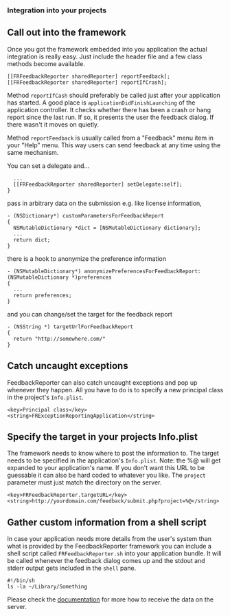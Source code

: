 ### Integration into your projects

## Call out into the framework

Once you got the framework embedded into you application the actual
integration is really easy. Just include the header file and a few class
methods become available.

    [[FRFeedbackReporter sharedReporter] reportFeedback];
    [[FRFeedbackReporter sharedReporter] reportIfCrash];


Method `reportIfCash` should preferably be called just after your application
has started. A good place is `applicationDidFinishLaunching` of the
application controller. It checks whether there has been a crash or hang
report since the last run. If so, it presents the user the feedback dialog. If
there wasn't it moves on quietly.

Method `reportFeedback` is usually called from a "Feedback" menu item in your
"Help" menu. This way users can send feedback at any time using the same
mechanism.

You can set a delegate and...

      ...
      [[FRFeedbackReporter sharedReporter] setDelegate:self];
    }

pass in arbitrary data on the submission e.g. like license information,

    - (NSDictionary*) customParametersForFeedbackReport
    {
      NSMutableDictionary *dict = [NSMutableDictionary dictionary];
      ...
      return dict;
    }

there is a hook to anonymize the preference information

    - (NSMutableDictionary*) anonymizePreferencesForFeedbackReport:(NSMutableDictionary *)preferences
    {
      ...
      return preferences;
    }

and you can change/set the target for the feedback report

    - (NSString *) targetUrlForFeedbackReport
    {
      return "http://somewhere.com/"
    }

## Catch uncaught exceptions

FeedbackReporter can also catch uncaught exceptions and pop up whenever they
happen. All you have to do is to specify a new principal class in the
project's `Info.plist`.

    <key>Principal class</key>
    <string>FRExceptionReportingApplication</string>

## Specify the target in your projects Info.plist

The framework needs to know where to post the information to. The target needs
to be specified in the application's `Info.plist`. Note: the %@ will get
expanded to your application's name. If you don't want this URL to be
guessable it can also be hard coded to whatever you like. The `project`
parameter must just match the directory on the server.

    <key>FRFeedbackReporter.targetURL</key>
    <string>http://yourdomain.com/feedback/submit.php?project=%@</string>

## Gather custom information from a shell script

In case your application needs more details from the user's system than what
is provided by the FeedbackReporter framework you can include a shell script
called `FRFeedbackReporter.sh` into your application bundle. It will be called
whenever the feedback dialog comes up and the stdout and stderr output gets
included in the `shell` pane.

    #!/bin/sh
    ls -la ~/Library/Something

Please check the [documentation][1] for more how to receive the data on the
server.

[1]: http://github.com/tcurdt/feedbackreporter/Documentation/Server.md

